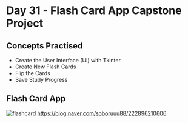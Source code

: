 # Day 31 - Flash Card App Capstone Project
## Concepts Practised
- Create the User Interface (UI) with Tkinter
- Create New Flash Cards
- Flip the Cards
- Save Study Progress
## Flash Card App
![flashcard](https://user-images.githubusercontent.com/116648895/223582606-070ae8df-219f-4aee-9131-25537373218e.gif)
https://blog.naver.com/soboruuu88/222896210606
